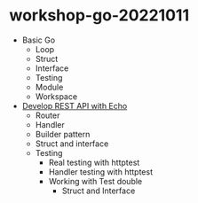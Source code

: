 # workshop-go-20221011
* Basic Go
  * Loop
  * Struct
  * Interface
  * Testing
  * Module
  * Workspace
* [Develop REST API with Echo](https://github.com/up1/workshop-go-20221011/tree/main/rest_api_echo)
  * Router
  * Handler
  * Builder pattern
  * Struct and interface
  * Testing
    * Real testing with httptest
    * Handler testing with httptest
    * Working with Test double
      * Struct and Interface
